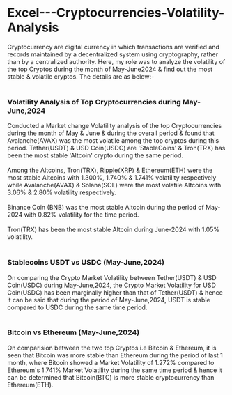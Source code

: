 # Excel---Cryptocurrencies-Volatility-Analysis
Cryptocurrency are digital currency in which transactions are verified and records maintained by a decentralized system using cryptography, rather than by a centralized authority. Here, my role was to analyze the volatility of the top Cryptos during the month of May-June2024 &amp; find out the most stable &amp; volatile cryptos. The details are as below:-
<br>
<br>
### Volatility Analysis of Top Cryptocurrencies during May-June,2024
Conducted a Market change Volatility analysis of the top Cryptocurrencies during the month of May & June & during the overall period & found that Avalanche(AVAX) was the most volatile among the top cryptos during this period. Tether(USDT) & USD Coin(USDC) are 'StableCoins' & Tron(TRX) has been the most stable 'Altcoin' crypto during the same period. <br><br>
Among the Altcoins, Tron(TRX), Ripple(XRP) & Ethereum(ETH) were the most stable Altcoins with 1.300%, 1.740% & 1.741% volatility respectively while Avalanche(AVAX) & Solana(SOL) were the most volatile Altcoins with 3.06% & 2.80% volatility respectively.<br><br>
Binance Coin (BNB) was the most stable Altcoin during the period of May-2024 with 0.82% volatility for the time period.<br><br>
Tron(TRX) has been the most stable Altcoin during June-2024 with 1.05% volatility.<br><br>

### Stablecoins USDT vs USDC (May-June,2024)
On comparing the Crypto Market Volatility between Tether(USDT) & USD Coin(USDC) during May-June,2024, the Crypto Market Volatility for USD Coin(USDC) has been marginally higher than that of Tether(USDT) & hence it can be said that during the period of May-June,2024, USDT is stable compared to USDC during the same time period.<br><br>

### Bitcoin vs Ethereum (May-June,2024)
On comparision between the two top Cryptos i.e Bitcoin & Ethereum, it is seen that Bitcoin was more stable than Ethereum during the period of last 1 month, where Bitcoin showed a Market Volatility of 1.272% compared to Ethereum's 1.741% Market Volatility during the same time period & hence it can be determined that Bitcoin(BTC) is more stable cryptocurrency than Ethereum(ETH).
<br>
